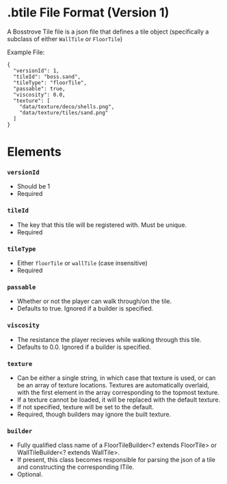 # .btile File Format (Version 1)
A Bosstrove Tile file is a json file that defines a tile object
(specifically a subclass of either `WallTile` or `FloorTile`)

Example File:

```
{
  "versionId": 1,
  "tileId": "boss.sand",
  "tileType": "floorTile",
  "passable": true,
  "viscosity": 0.0,
  "texture": [
    "data/texture/deco/shells.png",
    "data/texture/tiles/sand.png"
  ]
}
```

# Elements

### `versionId`
- Should be 1
- Required

### `tileId`
- The key that this tile will be registered with. Must be unique.
- Required

### `tileType`
- Either `floorTile` or `wallTile` (case insensitive)
- Required

### `passable`
- Whether or not the player can walk through/on the tile.
- Defaults to true. Ignored if a builder is specified.

### `viscosity`
- The resistance the player recieves while walking through this tile.
- Defaults to 0.0. Ignored if a builder is specified.

### `texture`
- Can be either a single string, in which case that texture is used,
  or can be an array of texture locations. Textures are automatically
  overlaid, with the first element in the array corresponding to the
  topmost texture.
- If a texture cannot be loaded, it will be replaced with the default texture.
- If not specified, texture will be set to the default.
- Required, though builders may ignore the built texture.

### `builder`
- Fully qualified class name of a FloorTileBuilder<? extends FloorTile> or WallTileBuilder<? extends WallTile>.
- If present, this class becomes responsible for parsing the json of a tile and constructing the corresponding ITile.
- Optional.

